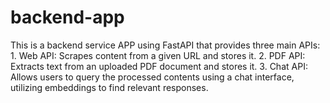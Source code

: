 # backend-app
This is a backend service APP using FastAPI that provides three main APIs: 1. Web API: Scrapes content from a given URL and stores it. 2. PDF API: Extracts text from an uploaded PDF document and stores it. 3. Chat API: Allows users to query the processed contents using a chat interface, utilizing embeddings to find relevant responses.
